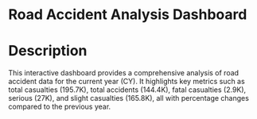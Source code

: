 # Road Accident Analysis Dashboard

# Description
This interactive dashboard provides a comprehensive analysis of road accident data for the current year (CY). It highlights key metrics such as total casualties (195.7K), total accidents (144.4K), fatal casualties (2.9K), serious (27K), and slight casualties (165.8K), all with percentage changes compared to the previous year.
